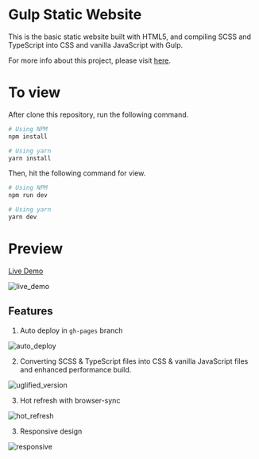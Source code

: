 # Gulp Static Website

This is the basic static website built with HTML5, and compiling SCSS and TypeScript into CSS and vanilla JavaScript with Gulp. 

For more info about this project, please visit [here](https://www.apensiablog.dev/docs/gulp-static).

# To view

After clone this repository, run the following command. 

```bash
# Using NPM 
npm install

# Using yarn 
yarn install
```

Then, hit the following command for view. 

```bash
# Using NPM 
npm run dev

# Using yarn 
yarn dev
```

# Preview

[Live Demo](https://donghhan.github.io/gulp-static/)

![live_demo](https://media.giphy.com/media/LfkdP2JCooOmUujqGE/giphy.gif)

## Features 

1. Auto deploy in `gh-pages` branch

![auto_deploy](https://media.giphy.com/media/jrEzPvejbmyFEK4sEo/giphy.gif)

2. Converting SCSS & TypeScript files into CSS & vanilla JavaScript files and enhanced performance build. 

![uglified_version](https://i.imgur.com/kKy2QHn.png)

3. Hot refresh with browser-sync

![hot_refresh](https://media.giphy.com/media/6ZI61Ttt17rjoGK3Bb/giphy.gif)

3. Responsive design 

![responsive](https://media.giphy.com/media/0PuAFuCD7ql7nAOoAA/giphy.gif)

